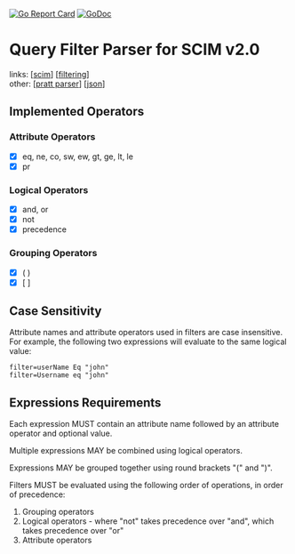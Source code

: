 [![Go Report Card](https://goreportcard.com/badge/github.com/di-wu/scim-filter-parser)](https://goreportcard.com/report/github.com/di-wu/scim-filter-parser)
[![GoDoc](https://godoc.org/github.com/di-wu/scim-filter-parser?status.svg)](https://godoc.org/github.com/di-wu/scim-filter-parser)
# Query Filter Parser for SCIM v2.0
links: [[scim](http://www.simplecloud.info/#Specification)] [[filtering](https://tools.ietf.org/html/rfc7644#section-3.4.2.2)] \
other: [[pratt parser](https://en.wikipedia.org/wiki/Pratt_parser)] [[json](http://json.org/)]
## Implemented Operators
### Attribute Operators
- [x] eq, ne, co, sw, ew, gt, ge, lt, le
- [x] pr

### Logical Operators
- [x] and, or
- [x] not
- [x] precedence

### Grouping Operators
- [x] ( )
- [x] [ ]

## Case Sensitivity
Attribute names and attribute operators used in filters are case insensitive.  
For example, the following two expressions will evaluate to the same logical value:

```
filter=userName Eq "john"
filter=Username eq "john"
```

## Expressions Requirements
Each expression MUST contain an attribute name followed by an attribute operator and optional value.

Multiple expressions MAY be combined using logical operators.

Expressions MAY be grouped together using round brackets "(" and ")".

Filters MUST be evaluated using the following order of operations, in order of precedence:

   1.  Grouping operators
   2.  Logical operators - where "not" takes precedence over "and",
       which takes precedence over "or"
   3.  Attribute operators
